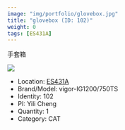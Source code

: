 ```yaml
---
image: "img/portfolio/glovebox.jpg"
title: "glovebox (ID: 102)"
weight: 0
tags: [ES431A]
---
```


手套箱

<!--more-->

![](../../img/portfolio/glovebox.jpg)

- Location: [ES431A](../../tags/es431a)
- Brand/Model: vigor-IG1200/750TS
- Identity: 102
- PI: Yili Cheng
- Quantity: 1
- Category: CAT






